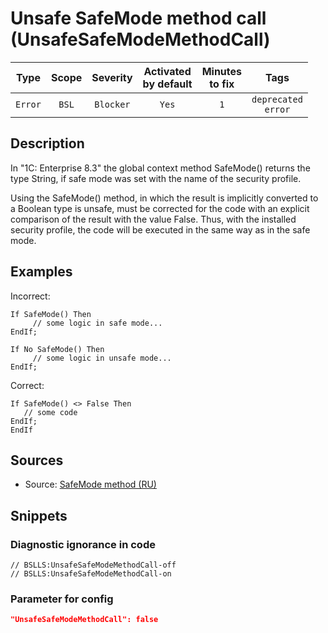 # Unsafe SafeMode method call (UnsafeSafeModeMethodCall)

|   Type    |    Scope    |   Severity    |    Activated<br>by default    |    Minutes<br>to fix    |             Tags              |
|:--------:|:-----------------------------:|:-------------:|:------------------------------:|:-----------------------------------:|:-----------------------------:|
| `Error` |             `BSL`             | `Blocker` |              `Yes`              |                 `1`                 |    `deprecated`<br>`error`    |

<!-- Блоки выше заполняются автоматически, не трогать -->
## Description
<!-- Описание диагностики заполняется вручную. Необходимо понятным языком описать смысл и схему работу -->
In "1C: Enterprise 8.3" the global context method SafeMode() returns the type String, if safe mode was set with the name of the security profile.

Using the SafeMode() method, in which the result is implicitly converted to a Boolean type is unsafe, must be corrected for the code with an explicit comparison of the result with the value False. Thus, with the installed security profile, the code will be executed in the same way as in the safe mode.

## Examples
<!-- В данном разделе приводятся примеры, на которые диагностика срабатывает, а также можно привести пример, как можно исправить ситуацию -->

Incorrect:

```bsl
If SafeMode() Then
     // some logic in safe mode...
EndIf;

If No SafeMode() Then
     // some logic in unsafe mode...
EndIf;
```

Correct:

```bsl
If SafeMode() <> False Then
   // some code
EndIf;
EndIf
```

## Sources
<!-- Необходимо указывать ссылки на все источники, из которых почерпнута информация для создания диагностики -->

* Source: [SafeMode method (RU)](https://its.1c.ru/db/metod8dev#content:5293:hdoc:izmenenie_bezopasnyjrezhim)

## Snippets

<!-- Блоки ниже заполняются автоматически, не трогать -->
### Diagnostic ignorance in code

```bsl
// BSLLS:UnsafeSafeModeMethodCall-off
// BSLLS:UnsafeSafeModeMethodCall-on
```

### Parameter for config

```json
"UnsafeSafeModeMethodCall": false
```
